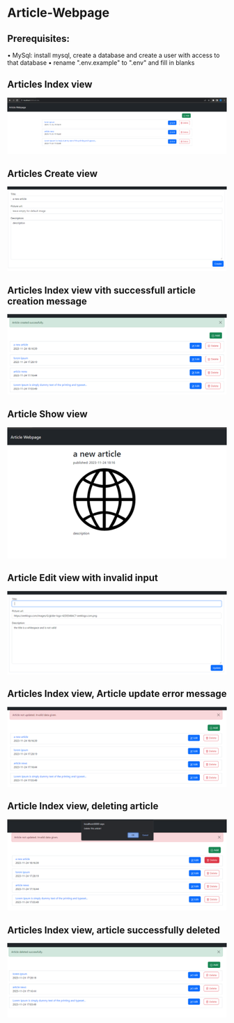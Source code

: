 # Article-Webpage
## Prerequisites:
• MySql:
install mysql,
create a database and create a user with access to that database
• rename ".env.example" to ".env" and fill in blanks


## Articles Index view
![image](https://github.com/GirtsFreimanis/Article-Webpage/blob/master/readmePictures/1.png)

## Articles Create view
![image](https://github.com/GirtsFreimanis/Article-Webpage/blob/master/readmePictures/2.png)

## Articles Index view vith successfull article creation message
![image](https://github.com/GirtsFreimanis/Article-Webpage/blob/master/readmePictures/3.png)

## Article Show view
![image](https://github.com/GirtsFreimanis/Article-Webpage/blob/master/readmePictures/4.png)

## Article Edit view with invalid input
![image](https://github.com/GirtsFreimanis/Article-Webpage/blob/master/readmePictures/5.png)

## Articles Index view, Article update error message
![image](https://github.com/GirtsFreimanis/Article-Webpage/blob/master/readmePictures/6.png)

## Article Index view, deleting article
![image](https://github.com/GirtsFreimanis/Article-Webpage/blob/master/readmePictures/7.png)

## Articles Index view, article successfully deleted
![image](https://github.com/GirtsFreimanis/Article-Webpage/blob/master/readmePictures/8.png)
